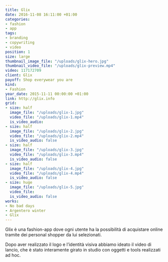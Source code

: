 ```yaml
---
title: Glix
date: 2016-11-08 16:11:00 +01:00
categories:
- fashion
- app
tags:
- branding
- copywriting
- video
position: 1
size: large
thumbnail_image_file: "/uploads/glix-hero.jpg"
thumbnail_video_file: "/uploads/glix-preview.mp4"
video: 117172709
client: Glix
payoff: Shop everywear you are
kind:
- Fashion
year_date: 2015-11-11 00:00:00 +01:00
link: http://glix.info
grid:
- size: half
  image_file: "/uploads/glix-1.jpg"
  video_file: "/uploads/glix-1.mp4"
  is_video_audio: 
- size: half
  image_file: "/uploads/glix-2.jpg"
  video_file: "/uploads/glix-2.mp4"
  is_video_audio: false
- size: half
  image_file: "/uploads/glix-3.jpg"
  video_file: "/uploads/glix-3.mp4"
  is_video_audio: false
- size: half
  image_file: "/uploads/glix-4.jpg"
  video_file: "/uploads/glix-4.mp4"
  is_video_audio: false
- size: huge
  image_file: "/uploads/glix-5.jpg"
  video_file: 
  is_video_audio: false
works:
- No bad days
- Argentero winter
- Glix
---
```


Glix è una fashion-app dove ogni utente ha la possibilità di acquistare online tramite dei personal shopper da lui selezionati.

Dopo aver realizzato il logo e l’identità visiva abbiamo ideato il video di lancio, che è stato interamente girato in studio con oggetti e tools realizzati ad hoc.
